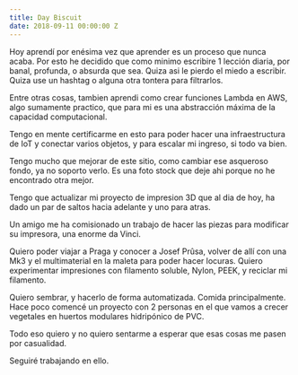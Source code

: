 ```yaml
---
title: Day Biscuit
date: 2018-09-11 00:00:00 Z
---
```


Hoy aprendí por enésima vez que aprender es un proceso que nunca acaba. Por esto he decidido que como minimo escribire 1 lección diaria, por banal, profunda, o absurda que sea. 
Quiza asi le pierdo el miedo a escribir. Quiza use un hashtag o alguna otra tontera para filtrarlos.

Entre otras cosas, tambien aprendi como crear funciones Lambda en AWS, algo sumamente practico, que para mi es una abstracción máxima de la capacidad computacional.

Tengo en mente certificarme en esto para poder hacer una infraestructura de IoT y conectar varios objetos, y para escalar mi ingreso, si todo va bien.

Tengo mucho que mejorar de este sitio, como cambiar ese asqueroso fondo, ya no soporto verlo. Es una foto stock que deje ahi porque no he encontrado otra mejor.

Tengo que actualizar mi proyecto de impresion 3D que al dia de hoy, ha dado un par de saltos hacia adelante y uno para atras. 

Un amigo me ha comisionado un trabajo de hacer las piezas para modificar su impresora, una enorme da Vinci.

Quiero poder viajar a Praga y conocer a Josef Prûsa, volver de allí con una Mk3 y el multimaterial en la maleta para poder hacer locuras. 
Quiero experimentar impresiones con filamento soluble, Nylon, PEEK, y reciclar mi filamento.

Quiero sembrar, y hacerlo de forma automatizada. Comida principalmente. Hace poco comencé un proyecto con 2 personas en el que vamos a crecer vegetales en huertos modulares hidripónico de PVC. 

Todo eso quiero y no quiero sentarme a esperar que esas cosas me pasen por casualidad. 

Seguiré trabajando en ello. 
